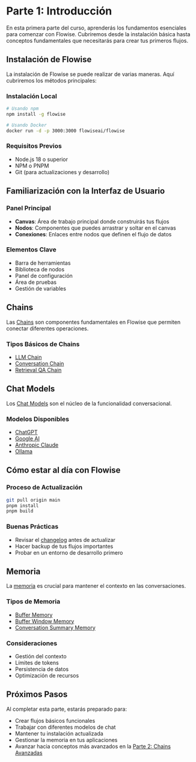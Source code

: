 # Parte 1: Introducción

En esta primera parte del curso, aprenderás los fundamentos esenciales para comenzar con Flowise. Cubriremos desde la instalación básica hasta conceptos fundamentales que necesitarás para crear tus primeros flujos.

## Instalación de Flowise

La instalación de Flowise se puede realizar de varias maneras. Aquí cubriremos los métodos principales:

### Instalación Local
```bash
# Usando npm
npm install -g flowise

# Usando Docker
docker run -d -p 3000:3000 flowiseai/flowise
```

### Requisitos Previos
- Node.js 18 o superior
- NPM o PNPM
- Git (para actualizaciones y desarrollo)

## Familiarización con la Interfaz de Usuario

### Panel Principal
- **Canvas**: Área de trabajo principal donde construirás tus flujos
- **Nodos**: Componentes que puedes arrastrar y soltar en el canvas
- **Conexiones**: Enlaces entre nodos que definen el flujo de datos

### Elementos Clave
- Barra de herramientas
- Biblioteca de nodos
- Panel de configuración
- Área de pruebas
- Gestión de variables

## Chains

Las [Chains](../../documentacion-oficial/usar-flowise/chains.md) son componentes fundamentales en Flowise que permiten conectar diferentes operaciones.

### Tipos Básicos de Chains
- [LLM Chain](../../integraciones/langchain/chains/llm-chain.md)
- [Conversation Chain](../../integraciones/langchain/chains/conversation-chain.md)
- [Retrieval QA Chain](../../integraciones/langchain/chains/retrieval-qa-chain.md)

## Chat Models

Los [Chat Models](../../documentacion-oficial/usar-flowise/chat-models.md) son el núcleo de la funcionalidad conversacional.

### Modelos Disponibles
- [ChatGPT](../../integraciones/langchain/chat-models/chatopenai.md)
- [Google AI](../../integraciones/langchain/chat-models/google-ai.md)
- [Anthropic Claude](../../integraciones/langchain/chat-models/chatanthropic.md)
- [Ollama](../../integraciones/langchain/chat-models/chatollama.md)

## Cómo estar al día con Flowise

### Proceso de Actualización
```bash
git pull origin main
pnpm install
pnpm build
```

### Buenas Prácticas
- Revisar el [changelog](https://github.com/FlowiseAI/Flowise/releases) antes de actualizar
- Hacer backup de tus flujos importantes
- Probar en un entorno de desarrollo primero

## Memoria

La [memoria](../../integraciones/langchain/memory/README.md) es crucial para mantener el contexto en las conversaciones.

### Tipos de Memoria
- [Buffer Memory](../../integraciones/langchain/memory/buffer-memory.md)
- [Buffer Window Memory](../../integraciones/langchain/memory/buffer-window-memory.md)
- [Conversation Summary Memory](../../integraciones/langchain/memory/conversation-summary-memory.md)

### Consideraciones
- Gestión del contexto
- Límites de tokens
- Persistencia de datos
- Optimización de recursos

## Próximos Pasos

Al completar esta parte, estarás preparado para:
- Crear flujos básicos funcionales
- Trabajar con diferentes modelos de chat
- Mantener tu instalación actualizada
- Gestionar la memoria en tus aplicaciones
- Avanzar hacia conceptos más avanzados en la [Parte 2: Chains Avanzadas](../parte-2/README.md) 